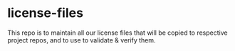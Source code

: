 # license-files
This repo is to maintain all our license files that will be copied to respective project repos, and to use to validate & verify them.
